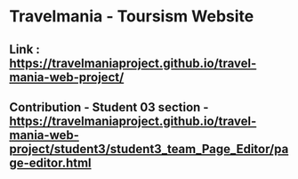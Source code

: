 # Travelmania - Toursism Website

## Link : https://travelmaniaproject.github.io/travel-mania-web-project/
## Contribution - Student 03 section - https://travelmaniaproject.github.io/travel-mania-web-project/student3/student3_team_Page_Editor/page-editor.html
